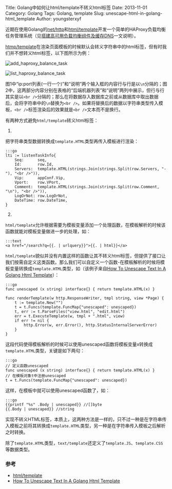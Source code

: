 Title: Golang中如何让html/template不转义html标签
Date: 2013-11-01
Category: Golang
Tags: Golang, template
Slug: unescape-html-in-golang-html_template
Author: youngsterxyf

近期在使用Golang的[net/http](http://golang.org/pkg/net/http/)和[html/template](http://golang.org/pkg/html/template/)开发一个简单的HAProxy负载均衡任务管理系统（见[搭建高可用负载均衡组件及缓存DNS](http://youngsterxyf.github.io/2013/10/16/high-availability-load-balancer-and-dns/)一文说明）。

[htmp/template](http://golang.org/pkg/html/template/)在渲染页面模板的时候默认会转义字符串中的html标签，但有时我们并不想转义html标签，以下图所示为例：

![add_haproxy_balance_task](/assets/uploads/pics/haproxy_task_add.jpg)

![list_haproxy_balance_task](/assets/uploads/pics/haproxy_task_list.jpg)

图1中“ip:port列表(一行一个)”和“说明”两个输入框的内容行与行是以`\n`分隔的；图2中，这两部分内容分别在表格的“后端机器列表”和“说明”两列中展示，但行与行其实是以`<br />`分隔的；那么在将数据存入数据库之前或从数据库中取出数据后，会将字符串中的`\n`替换为`<br />`。如果将替换后的数据以字符串类型传入模板，`<br />`标签渲染后的效果就是`<br />`文本而不是换行。

有两种方式避免`html/template`转义html标签：

1.
把字符串类型数据转换成`template.HTML`类型再传入模板进行渲染：

    :::go
    lti := listenTaskInfo{
	    Seq:      seq,
	    Id:       row.Id,
	    Servers:  template.HTML(strings.Join(strings.Split(row.Servers, "-"), "<br />")),
	    Vip:      appConf.Vip,
	    Vport:    row.VPort,
	    Comment:  template.HTML(strings.Join(strings.Split(row.Comment, "\n"), "<br />")),
	    LogOrNot: row.LogOrNot,
	    DateTime: row.DateTime,
	}
    
2.
`html/template`允许根据需要为模板变量添加一个处理函数，在模板解析的时候该函数就能对模板变量做进一步的处理，如：

    :::text
    <a href="/search?q={{. | urlquery}}">{{. | html}}</a>

`html/template`貌似并没有内置这样的函数让其不转义html标签，但提供了接口让我们按需自定义这类函数。那么我们可以自定义一个函数-在模板解析的时候将模板变量转换成`template.HTML`类型，如（该例子来自[How To Unescape Text In A Golang Html Template](http://coderdave.com/view/how-to-unescape-text-in-a-golang-html-template)）：

    :::go
    func unescaped (x string) interface{} { return template.HTML(x) }
 
    func renderTemplate(w http.ResponseWriter, tmpl string, view *Page) {
        t := template.New("")  
	    t = t.Funcs(template.FuncMap{"unescaped": unescaped})
	    t, err := t.ParseFiles("view.html", "edit.html")
	    err = t.ExecuteTemplate(w, tmpl + ".html", view)
	    if err != nil {
	        http.Error(w, err.Error(), http.StatusInternalServerError)
	    }
    }

这段代码使得模板解析的时候可以使用unescaped函数将模板变量x转换成`template.HTML`类型，关键是如下两句：

    :::go
    // 定义函数unescaped
    func unescaped (x string) interface{} { return template.HTML(x) }
    // 在模板对象t中注册unescaped
    t = t.Funcs(template.FuncMap{"unescaped": unescaped})

这样，在模板中就可以使用unescaped函数了，如：

    :::go
    {{printf "%s" .Body | unescaped}} //[]byte
    {{.Body | unescaped}} //string
    
实现不转义HTML标签，本质上，这两种方法是一样的，只不过一种是在字符串传入模板之前将其转换成`template.HTML`类型，另一种是在字符串传入模板之后解析之时转换。

除了`template.HTML`类型，`text/template`还定义了`template.JS`、`template.CSS`等数据类型。

### 参考

- [html/template](http://golang.org/pkg/html/template/)
- [How To Unescape Text In A Golang Html Template](http://coderdave.com/view/how-to-unescape-text-in-a-golang-html-template)
